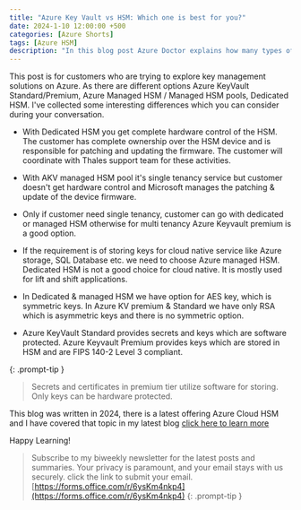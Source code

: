 ```yaml
---
title: "Azure Key Vault vs HSM: Which one is best for you?"
date: 2024-1-10 12:00:00 +500
categories: [Azure Shorts]
tags: [Azure HSM]
description: "In this blog post Azure Doctor explains how many types of HSM are there on Azure, This will help you decide which service to use for keys and secrets"
---
```


This post is for customers who are trying to explore key management solutions on Azure. As there are different options Azure KeyVault Standard/Premium, Azure Managed HSM / Managed HSM pools, Dedicated HSM.
I've collected some interesting differences which you can consider during your conversation.

* With Dedicated HSM you get complete hardware control of the HSM. 
The customer has complete ownership over the HSM device and is responsible for patching and updating the firmware.
The customer will coordinate with Thales support team for these activities.

* With AKV managed HSM pool it's single tenancy service but customer doesn't get hardware control and Microsoft manages the patching & update of the device firmware.

* Only if customer need single tenancy, customer can go with dedicated or managed HSM otherwise for multi tenancy Azure Keyvault premium is a good option.

* If the requirement is of storing keys for cloud native service like Azure storage, SQL Database etc. we need to choose Azure managed HSM. Dedicated HSM is not a good choice for cloud native. It is mostly used for lift and shift applications.

* In Dedicated & managed HSM we have option for AES key, which is symmetric keys.
In Azure KV premium & Standard we have only RSA which is asymmetric keys and there is no symmetric option.

* Azure KeyVault Standard provides secrets and keys which are software protected.
Azure Keyvault Premium provides keys which are stored in HSM and are 
FIPS 140-2 Level 3 compliant.

{: .prompt-tip }
>Secrets and certificates in premium tier utilize software for storing. Only keys can be hardware protected.

This blog was written in 2024, there is a latest offering Azure Cloud HSM and I have covered that topic in my latest blog [click here to learn more](https://www.azuredoctor.com/post/azure-cloud-hsm/)

Happy Learning!

>Subscribe to my biweekly newsletter for the latest posts and summaries. Your privacy is paramount, and your email stays with us securely.
click the link to submit your email.
[https://forms.office.com/r/6ysKm4nkp4](https://forms.office.com/r/6ysKm4nkp4)
{: .prompt-tip }
